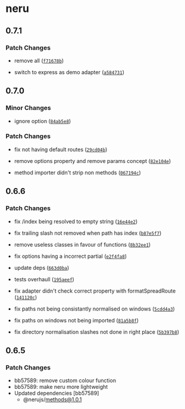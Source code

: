 # neru

## 0.7.1

### Patch Changes

-   remove all ([`f71678b`](https://github.com/ghostdevv/neru/commit/f71678b8446ad74288c9ad06126ea15d34e90e22))

*   switch to express as demo adapter ([`a584731`](https://github.com/ghostdevv/neru/commit/a5847319ab80ae0171d965c15e59bfc71b0d2ce9))

## 0.7.0

### Minor Changes

-   ignore option ([`84ab5e8`](https://github.com/ghostdevv/neru/commit/84ab5e8b8679320d24e0749062591e945dcebd78))

### Patch Changes

-   fix not having default routes ([`29cd04b`](https://github.com/ghostdevv/neru/commit/29cd04b116a2ff491db20f35229301ff1afe2755))

*   remove options property and remove params concept ([`82e104e`](https://github.com/ghostdevv/neru/commit/82e104e62d3efef8a2f1d745b207c6715ffae341))

-   method importer didn't strip non methods ([`067194c`](https://github.com/ghostdevv/neru/commit/067194c3c210cae711d96e6c369e49625ea1a72a))

## 0.6.6

### Patch Changes

-   fix /index being resolved to empty string ([`16e44e2`](https://github.com/ghostdevv/neru/commit/16e44e202ce9e7268458afeb2bfeaf4c2dfddbe1))

*   fix trailing slash not removed when path has index ([`b87e5f7`](https://github.com/ghostdevv/neru/commit/b87e5f7593d5b3e1a965238c6c41ee1738878d50))

-   remove useless classes in favour of functions ([`8b32ee1`](https://github.com/ghostdevv/neru/commit/8b32ee171b0b210cc6cf164fd2eeaca75de4dc73))

*   fix options having a incorrect partial ([`e2f4fa8`](https://github.com/ghostdevv/neru/commit/e2f4fa8babf0ad4d9f40abc948966a4858b4ef90))

-   update deps ([`663d0ba`](https://github.com/ghostdevv/neru/commit/663d0ba46b06f42661bae02dcaf61acab16fe01e))

*   tests overhaull ([`195aeef`](https://github.com/ghostdevv/neru/commit/195aeef646b74af5c09ec0b9301138f1904c7c7f))

-   fix adapter didn't check correct property with formatSpreadRoute ([`141120c`](https://github.com/ghostdevv/neru/commit/141120ca9b8959886915c6f8f3e2ccab73dc69d3))

*   fix paths not being consistantly normalised on windows ([`5cdd4a3`](https://github.com/ghostdevv/neru/commit/5cdd4a34177beff67b717ff7b3cf63ff7bc51c45))

-   fix paths on windows not being imported ([`81a5b8f`](https://github.com/ghostdevv/neru/commit/81a5b8fedb3d6b1b7770e1fb81a53da1f2933bbc))

*   fix directory normalisation slashes not done in right place ([`5b397b8`](https://github.com/ghostdevv/neru/commit/5b397b86cb07cfc897db0d3139b9192bb74e0758))

## 0.6.5

### Patch Changes

-   bb57589: remove custom colour function
-   bb57589: make neru more lightweight
-   Updated dependencies [bb57589]
    -   @nerujs/methods@1.0.1
